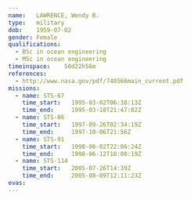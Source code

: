 ```yaml
---
name:	LAWRENCE, Wendy B.
type:	military
dob:	1959-07-02
gender:	Female
qualifications:
  - BSc in ocean engineering
  - MSc in ocean engineering
timeinspace:	50d22h56m
references:
  - http://www.nasa.gov/pdf/740566main_current.pdf
missions:
  - name: STS-67
    time_start:   1995-03-02T06:38:13Z
    time_end:     1995-03-18T21:47:02Z
  - name: STS-86
    time_start:   1997-09-26T02:34:19Z
    time_end:     1997-10-06T21:56Z
  - name: STS-91
    time_start:   1998-06-02T22:06:24Z
    time_end:     1998-06-12T18:00:19Z
  - name: STS-114
    time_start:   2005-07-26T14:39Z
    time_end:     2005-08-09T12:11:23Z
evas:
---
```

